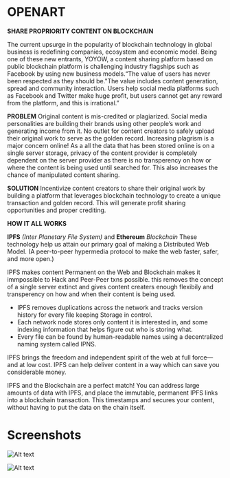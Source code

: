 # OPENART


**SHARE PROPRIORITY CONTENT ON BLOCKCHAIN**

The current upsurge in the popularity of blockchain technology in global business is redefining companies, ecosystem and economic model. Being one of these new entrants, YOYOW, a content sharing platform based on public blockchain platform is challenging industry flagships such as Facebook by using new business models.“The value of users has never been respected as they should be."The value includes content generation, spread and community interaction. Users help social media platforms such as Facebook and Twitter make huge profit, but users cannot get any reward from the platform, and this is irrational.”



**PROBLEM**
Original content is mis-credited or plagiarized. Social media personalities are building their brands using other people’s work and generating income from it. No outlet for content creators to safely upload their original work to serve as the golden record.
Increasing plagrism is a major concern online! As a all the data that has been stored online is on a single server storage, privacy of the content provider is completely dependent on the server provider as there is no transperency on how or where the content is being used until searched for. This also increases the chance of manipulated content sharing.



**SOLUTION**
Incentivize content creators to share their original work by building a platform that leverages blockchain technology to create a unique transaction and golden record. This will generate profit sharing opportunities and proper crediting.

**HOW IT ALL WORKS**


**IPFS** *(Inter Planetary File System)* and **Ethereum** *Blockchain*
These technology help us attain our primary goal of making a Distributed Web Model. (A peer-to-peer hypermedia protocol
to make the web faster, safer, and more open.)

IPFS makes content Permanent on the Web and Blockchain makes it immpossible to Hack and Peer-Peer txns possible. this removes the concept of a single server extinct and gives content creaters enough flexibily and transperency on how and when their content is being used. 

 
- IPFS removes duplications across the network and tracks version history for every file keeping Storage in control.
- Each network node stores only content it is interested in, and some indexing information that helps figure out who is storing what.
- Every file can be found by human-readable names using a decentralized naming system called IPNS.


IPFS brings the freedom and independent spirit of the web at full force—and at low cost. IPFS can help deliver content in a way which can save you considerable money.

IPFS and the Blockchain are a perfect match! You can address large amounts of data with IPFS, and place the immutable, permanent IPFS links into a blockchain transaction. This timestamps and secures your content, without having to put the data on the chain itself.

# Screenshots


![Alt text](http://github.com/mdakram28/openart/blob/master/Screenshota.png?raw=true)

![Alt text](http://raw.github.com/mdakram28/openart/blob/master/Screenshotb.png?raw=True)

